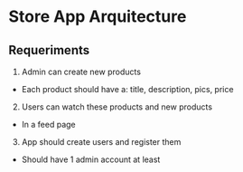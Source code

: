 # Store App Arquitecture

## Requeriments

1. Admin can create new products

- Each product should have a: title, description, pics, price 

2. Users can watch these products and new products

- In a feed page

3. App should create users and register them
- Should have 1 admin account at least
